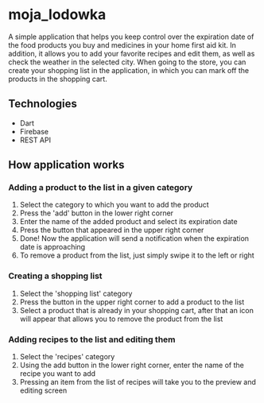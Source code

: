 # moja_lodowka

A simple application that helps you keep control over the expiration date of the food products you buy and medicines in your home first aid kit. In addition, it allows you to add your favorite recipes and edit them, as well as check the weather in the selected city. When going to the store, you can create your shopping list in the application, in which you can mark off the products in the shopping cart.

## Technologies
* Dart
* Firebase
* REST API

## How application works

### Adding a product to the list in a given category
1) Select the category to which you want to add the product
2) Press the 'add' button in the lower right corner
3) Enter the name of the added product and select its expiration date
4) Press the button that appeared in the upper right corner
5) Done! Now the application will send a notification when the expiration date is approaching
6) To remove a product from the list, just simply swipe it to the left or right

### Creating a shopping list
1) Select the 'shopping list' category
2) Press the button in the upper right corner to add a product to the list
3) Select a product that is already in your shopping cart, after that an icon will appear that allows you to remove the product from the list

### Adding recipes to the list and editing them
1) Select the 'recipes' category
2) Using the add button in the lower right corner, enter the name of the recipe you want to add
3) Pressing an item from the list of recipes will take you to the preview and editing screen

